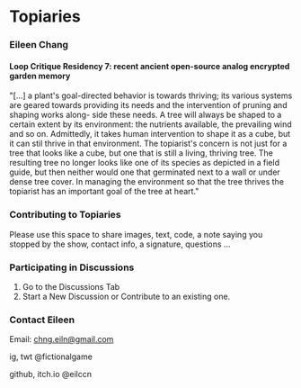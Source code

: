 # Topiaries

### Eileen Chang 
#### Loop Critique Residency 7: recent ancient open-source analog encrypted garden memory

"[...] a plant's goal-directed behavior is towards thriving; its various systems are geared towards providing its needs and the intervention of pruning and shaping works along- side these needs. A tree will always be shaped to a certain extent by its environment: the nutrients available, the prevailing wind and so on. Admittedly, it takes human intervention to shape it as a cube, but it can stil thrive in that environment. The topiarist's concern is not just for a tree that looks like a cube, but one that is still a living, thriving tree. The resulting tree no longer looks like one of its species as depicted in a field guide, but then neither would one that germinated next to a wall or under dense tree cover. In managing the environment so that the tree thrives the topiarist has an important goal of the tree at heart."

### Contributing to Topiaries
Please use this space to share images, text, code, a note saying you stopped by the show, contact info, a signature, questions ...

### Participating in Discussions
1. Go to the Discussions Tab
2. Start a New Discussion or Contribute to an existing one.

### Contact Eileen
Email: chng.eiln@gmail.com

ig, twt @fictionalgame

github, itch.io @eilccn




